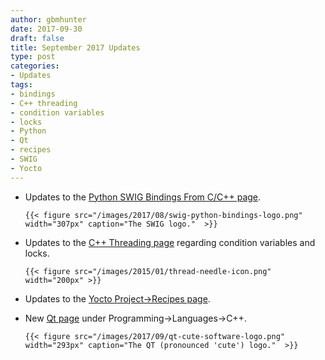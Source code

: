 ```yaml
---
author: gbmhunter
date: 2017-09-30
draft: false
title: September 2017 Updates
type: post
categories:
- Updates
tags:
- bindings
- C++ threading
- condition variables
- locks
- Python
- Qt
- recipes
- SWIG
- Yocto
---
```



* Updates to the [Python SWIG Bindings From C/C++ page](/programming/languages/python/python-swig-bindings-from-cplusplus).  

	  {{< figure src="/images/2017/08/swig-python-bindings-logo.png" width="307px" caption="The SWIG logo."  >}}

* Updates to the [C++ Threading page](/programming/languages/c-plus-plus/threading) regarding condition variables and locks.  

	  {{< figure src="/images/2015/01/thread-needle-icon.png" width="200px" >}}

* Updates to the [Yocto Project->Recipes page](/programming/embedded-linux/yocto-project/yocto-recipes/).  

* New [Qt page](/programming/languages/c-plus-plus/qt-cute) under Programming->Languages->C++.  

	  {{< figure src="/images/2017/09/qt-cute-software-logo.png" width="293px" caption="The QT (pronounced 'cute') logo."  >}}